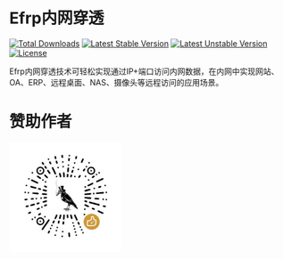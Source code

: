 Efrp内网穿透
===============

[![Total Downloads](https://poser.pugx.org/topthink/think/downloads)](https://packagist.org/packages/ehua/efrp)
[![Latest Stable Version](https://poser.pugx.org/topthink/think/v/stable)](https://packagist.org/packages/ehua/efrp)
[![Latest Unstable Version](https://poser.pugx.org/topthink/think/v/unstable)](https://packagist.org/packages/ehua/efrp)
[![License](https://poser.pugx.org/topthink/think/license)](https://packagist.org/packages/ehua/efrp)

Efrp内网穿透技术可轻松实现通过IP+端口访问内网数据，在内网中实现网站、OA、ERP、远程桌面、NAS、摄像头等远程访问的应用场景。

赞助作者
===============

<img src="/public/ecms/images/wx.jpg" width="200px">
